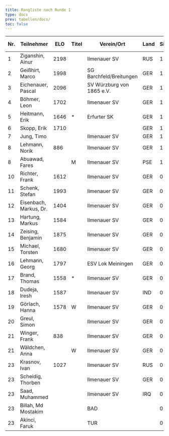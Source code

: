 ```yaml
---
title: Rangliste nach Runde 1
type: docs
prev: tabellen/docs/
toc: false
---
```




| Nr.  | Teilnehmer          | ELO  | Titel | Verein/Ort               | Land | Siege | Remis | Niederl. | Punkte | Gegner Punkte | Gegner ELO | Feinwertung 1 | Wertung |
|------|---------------------|------|-------|--------------------------|------|-------|-------|----------|--------|---------------|------------|---------------|--------|
| 1    | Ziganshin, Ainur    | 2198 |       | Ilmenauer SV             | RUS  | 1     | 0     | 0        | 1.0    | 0.0           | 0.00       | 1875          | 1      |
| 2    | Geißhirt, Marco     | 1998 |       | SG Barchfeld/Breitungen  | GER  | 1     | 0     | 0        | 1.0    | 0.0           | 0.00       | 1797          | 1      |
| 3    | Eichenauer, Pascal  | 2096 |       | SV Würzburg von 1865 e.V.| GER  | 1     | 0     | 0        | 1.0    | 0.0           | 0.00       | 1680          | 1      |
| 4    | Böhmer, Leon        | 1702 |       | Ilmenauer SV             | GER  | 1     | 0     | 0        | 1.0    | 0.0           | 0.00       | 1587          | 1      |
| 5    | Heitmann, Erik      | 1646 | *     | Erfurter SK              | GER  | 1     | 0     | 0        | 1.0    | 0.0           | 0.00       | 1578          | 1      |
| 6    | Skopp, Erik         | 1710 |       |                          | GER  | 1     | 0     | 0        | 1.0    | 0.0           | 0.00       | 1558          | 1      |
| 7    | Jung, Timo          |      |       | Ilmenauer SV             | GER  | 1     | 0     | 0        | 1.0    | 0.0           | 0.00       | 838           | 1      |
| 8    | Lehmann, Norik      | 886  |       | Ilmenauer SV             | GER  | 1     | 0     | 0        | 1.0    | 0.0           | 0.00       | 800           | 1      |
| 8    | Abuawad, Fares      |      | M     | Ilmenauer SV             | PSE  | 1     | 0     | 0        | 1.0    | 0.0           | 0.00       | 800           | 1      |
| 10   | Richter, Frank      | 1612 |       | Ilmenauer SV             | GER  | 0     | 1     | 0        | 0.5    | 0.5           | 0.25       | 1993          | 0      |
| 11   | Schenk, Stefan      | 1993 |       | Ilmenauer SV             | GER  | 0     | 1     | 0        | 0.5    | 0.5           | 0.25       | 1612          | 0      |
| 12   | Eisenbach, Markus, Dr. | 1404 |   | Ilmenauer SV             | GER  | 0     | 1     | 0        | 0.5    | 0.5           | 0.25       | 1584          | 0      |
| 13   | Hartung, Markus     | 1584 |       | Ilmenauer SV             | GER  | 0     | 1     | 0        | 0.5    | 0.5           | 0.25       | 1404          | 0      |
| 14   | Zeising, Benjamin   | 1875 |       | Ilmenauer SV             | GER  | 0     | 0     | 1        | 0.0    | 1.0           | 0.00       | 2198          | 0      |
| 15   | Michael, Torsten    | 1680 |       | Ilmenauer SV             | GER  | 0     | 0     | 1        | 0.0    | 1.0           | 0.00       | 2096          | 0      |
| 16   | Lehmann, Georg      | 1797 |       | ESV Lok Meiningen        | GER  | 0     | 0     | 1        | 0.0    | 1.0           | 0.00       | 1998          | 0      |
| 17   | Brand, Thomas       | 1558 | *     | Ilmenauer SV             | GER  | 0     | 0     | 1        | 0.0    | 1.0           | 0.00       | 1710          | 0      |
| 18   | Dudeja, Iresh       | 1587 |       | Ilmenauer SV             | IND  | 0     | 0     | 1        | 0.0    | 1.0           | 0.00       | 1702          | 0      |
| 19   | Görlach, Hanna      | 1578 | W     | Ilmenauer SV             | GER  | 0     | 0     | 1        | 0.0    | 1.0           | 0.00       | 1646          | 0      |
| 20   | Greul, Simon        |      |       | Ilmenauer SV             | GER  | 0     | 0     | 1        | 0.0    | 1.0           | 0.00       | 886           | 0      |
| 21   | Winger, Frank       | 838  |       | Ilmenauer SV             | GER  | 0     | 0     | 1        | 0.0    | 1.0           | 0.00       | 800           | 0      |
| 21   | Wäldchen, Anna      |      | W     | Ilmenauer SV             | GER  | 0     | 0     | 1        | 0.0    | 1.0           | 0.00       | 800           | 0      |
| 23   | Krasnov, Ivan       | 1027 |       | Ilmenauer SV             | RUS  | 0     | 0     | 0        | 0.0    | 1.0           | 0.00       | 0             | 0      |
| 23   | Scheidig, Thorben   |      |       | Ilmenauer SV             | GER  | 0     | 0     | 0        | 0.0    | 1.0           | 0.00       | 0             | 0      |
| 23   | Saad, Muhammed      |      |       | Ilmenauer SV             | IRQ  | 0     | 0     | 0        | 0.0    | 1.0           | 0.00       | 0             | 0      |
| 23   | Billah, Md Mostakim |      |       | BAD                      |      | 0     | 0     | 0        | 0.0    | 1.0           | 0.00       | 0             | 0      |
| 23   | Akinci, Faruk       |      |       | TUR                      |      | 0     | 0     | 0        | 0.0    | 1.0           | 0.00       | 0             | 0      |
